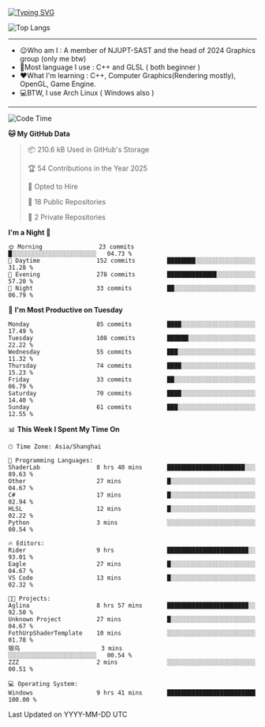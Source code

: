 <a href="https://git.io/typing-svg">
  <img src="https://readme-typing-svg.demolab.com?font=Fira+Code&pause=1000&random=false&width=435&separator=%3D&lines=std%3A%3Aprintln(%22Hello,+world!%22);" alt="Typing SVG" />
</a>

![Top Langs](https://github-readme-stats.vercel.app/api/top-langs/?username=FOTH0626&theme=transparent)

---

- 😉Who am I : A member of NJUPT-SAST and the head of 2024 Graphics group (only me btw)
- 📖Most language I use : C++ and GLSL ( both beginner )
- ❤What I'm learning : C++, Computer Graphics(Rendering mostly), OpenGL, Game Engine.
- 💻BTW, I use Arch Linux ( Windows also )
---
<!--START_SECTION:waka-->
![Code Time](http://img.shields.io/badge/Code%20Time-166%20hrs%2041%20mins-blue)

**🐱 My GitHub Data** 

> 📦 210.6 kB Used in GitHub's Storage 
 > 
> 🏆 54 Contributions in the Year 2025
 > 
> 💼 Opted to Hire
 > 
> 📜 18 Public Repositories 
 > 
> 🔑 2 Private Repositories 
 > 
**I'm a Night 🦉** 

```text
🌞 Morning                23 commits          █░░░░░░░░░░░░░░░░░░░░░░░░   04.73 % 
🌆 Daytime                152 commits         ████████░░░░░░░░░░░░░░░░░   31.28 % 
🌃 Evening                278 commits         ██████████████░░░░░░░░░░░   57.20 % 
🌙 Night                  33 commits          ██░░░░░░░░░░░░░░░░░░░░░░░   06.79 % 
```
📅 **I'm Most Productive on Tuesday** 

```text
Monday                   85 commits          ████░░░░░░░░░░░░░░░░░░░░░   17.49 % 
Tuesday                  108 commits         ██████░░░░░░░░░░░░░░░░░░░   22.22 % 
Wednesday                55 commits          ███░░░░░░░░░░░░░░░░░░░░░░   11.32 % 
Thursday                 74 commits          ████░░░░░░░░░░░░░░░░░░░░░   15.23 % 
Friday                   33 commits          ██░░░░░░░░░░░░░░░░░░░░░░░   06.79 % 
Saturday                 70 commits          ████░░░░░░░░░░░░░░░░░░░░░   14.40 % 
Sunday                   61 commits          ███░░░░░░░░░░░░░░░░░░░░░░   12.55 % 
```


📊 **This Week I Spent My Time On** 

```text
🕑︎ Time Zone: Asia/Shanghai

💬 Programming Languages: 
ShaderLab                8 hrs 40 mins       ██████████████████████░░░   89.63 % 
Other                    27 mins             █░░░░░░░░░░░░░░░░░░░░░░░░   04.67 % 
C#                       17 mins             █░░░░░░░░░░░░░░░░░░░░░░░░   02.94 % 
HLSL                     12 mins             █░░░░░░░░░░░░░░░░░░░░░░░░   02.22 % 
Python                   3 mins              ░░░░░░░░░░░░░░░░░░░░░░░░░   00.54 % 

🔥 Editors: 
Rider                    9 hrs               ███████████████████████░░   93.01 % 
Eagle                    27 mins             █░░░░░░░░░░░░░░░░░░░░░░░░   04.67 % 
VS Code                  13 mins             █░░░░░░░░░░░░░░░░░░░░░░░░   02.32 % 

🐱‍💻 Projects: 
Aglina                   8 hrs 57 mins       ███████████████████████░░   92.50 % 
Unknown Project          27 mins             █░░░░░░░░░░░░░░░░░░░░░░░░   04.67 % 
FothUrpShaderTemplate    10 mins             ░░░░░░░░░░░░░░░░░░░░░░░░░   01.78 % 
银鸟                       3 mins              ░░░░░░░░░░░░░░░░░░░░░░░░░   00.54 % 
ZZZ                      2 mins              ░░░░░░░░░░░░░░░░░░░░░░░░░   00.51 % 

💻 Operating System: 
Windows                  9 hrs 41 mins       █████████████████████████   100.00 % 
```


 Last Updated on YYYY-MM-DD UTC
<!--END_SECTION:waka-->
